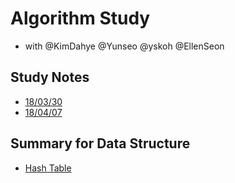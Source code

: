 # Algorithm Study
- with @KimDahye @Yunseo @yskoh @EllenSeon


## Study Notes
- [18/03/30](180330.md)
- [18/04/07](180407.md)

## Summary for Data Structure
- [Hash Table](https://kimdahye.github.io/hash-table/)
